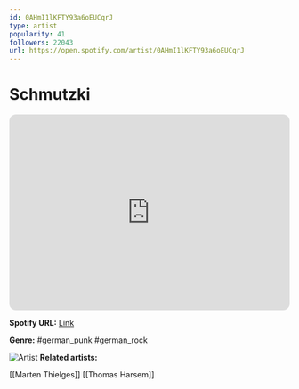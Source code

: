```yaml
---
id: 0AHmI1lKFTY93a6oEUCqrJ
type: artist
popularity: 41
followers: 22043
url: https://open.spotify.com/artist/0AHmI1lKFTY93a6oEUCqrJ
---
```

# Schmutzki

<iframe style="border-radius:12px" src="https://open.spotify.com/embed/artist/0AHmI1lKFTY93a6oEUCqrJ" width="100%" height="352" frameBorder="0" allowfullscreen="" allow="autoplay; clipboard-write; encrypted-media; fullscreen; picture-in-picture" loading="lazy"></iframe>

**Spotify URL:** [Link](https://open.spotify.com/artist/0AHmI1lKFTY93a6oEUCqrJ)

**Genre:**  #german_punk #german_rock

![Artist](https://i.scdn.co/image/ab6761610000e5eb4b5d02d8f51da654bd7d00a2)
**Related artists:**

[[Marten Thielges]]
[[Thomas Harsem]]
